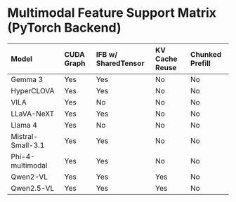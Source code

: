 # Multimodal Feature Support Matrix (PyTorch Backend)

| Model              | CUDA Graph | IFB w/ SharedTensor | KV Cache Reuse | Chunked Prefill |
| :----------------- | :--------- | :------------------ | :------------- | :-------------- |
| Gemma 3            | Yes        | Yes                 | No             | No              |
| HyperCLOVA         | Yes        | Yes                 | No             | No              |
| VILA               | Yes        | No                  | No             | No              |
| LLaVA-NeXT         | Yes        | Yes                 | No             | No              |
| Llama 4            | Yes        | No                  | No             | No              |
| Mistral-Small-3.1  | Yes        | Yes                 | No             | No              |
| Phi-4-multimodal   | Yes        | Yes                 | No             | No              |
| Qwen2-VL           | Yes        | Yes                 | Yes            | No              |
| Qwen2.5-VL         | Yes        | Yes                 | Yes            | No              |
